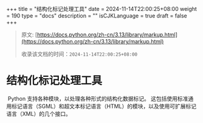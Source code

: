+++
title = "结构化标记处理工具"
date = 2024-11-14T22:00:25+08:00
weight = 190
type = "docs"
description = ""
isCJKLanguage = true
draft = false
+++

> 原文: [https://docs.python.org/zh-cn/3.13/library/markup.html](https://docs.python.org/zh-cn/3.13/library/markup.html)
>
> 收录该文档的时间：`2024-11-14T22:00:25+08:00`

# 结构化标记处理工具

​	Python 支持各种模块，以处理各种形式的结构化数据标记。 这包括使用标准通用标记语言（SGML）和超文本标记语言（HTML）的模块，以及使用可扩展标记语言（XML）的几个接口。
